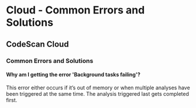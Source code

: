 # Cloud - Common Errors and Solutions

## CodeScan Cloud

### Common Errors and Solutions

#### Why am I getting the error 'Background tasks failing'?&#x20;

This error either occurs if it’s out of memory or when multiple analyses have been triggered at the same time. The analysis triggered last gets completed first.
